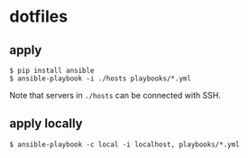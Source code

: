 # dotfiles
## apply

```console
$ pip install ansible
$ ansible-playbook -i ./hosts playbooks/*.yml
```

Note that servers in `./hosts` can be connected with SSH.

## apply locally

```console
$ ansible-playbook -c local -i localhost, playbooks/*.yml
```
